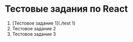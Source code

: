 # Тестовые задания по React

1. [Тестовое задание 1](./test 1)
2. Тестовое задание 2
3. Тестовое задание 3

